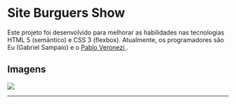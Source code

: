 # Site Burguers Show

Este projeto foi desenvolvido para melhorar as habilidades nas tecnologias HTML 5 (semântico) e CSS 3 (flexbox). Atualmente, os programadores são Eu (Gabriel Sampaio) e o <a href="https://github.com/PabloVeronezi"> Pablo Veronezi </a>.

## Imagens

<img src="assets/images/prints/print1.png">
<hr>

